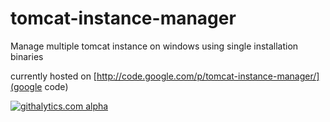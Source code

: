 tomcat-instance-manager
=======================

Manage multiple tomcat instance on windows using single installation binaries 

currently hosted on  [http://code.google.com/p/tomcat-instance-manager/](google code)

[![githalytics.com alpha](https://cruel-carlota.pagodabox.com/00662f3bbab1278804184cc4f7baf8bf "githalytics.com")](http://githalytics.com/kdabir/tomcat-instance-manager)
